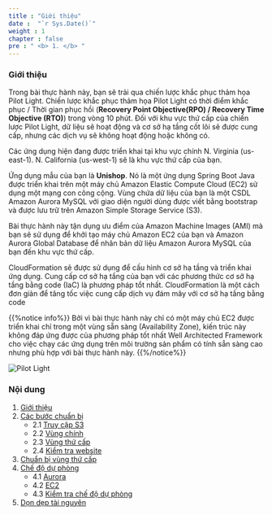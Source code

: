 ```yaml
---
title : "Giới thiệu"
date :  "`r Sys.Date()`" 
weight : 1 
chapter : false
pre : " <b> 1. </b> "
---
```

### Giới thiệu
Trong bài thực hành này, bạn sẽ trải qua chiến lược khắc phục thảm họa Pilot Light. Chiến lược khắc phục thảm họa Pilot Light có thời điểm khắc phục  /  Thời gian phục hồi (**Recovery Point Objective(RPO) / Recovery Time Objective (RTO)**) trong vòng 10 phút. Đối với khu vực thứ cấp của chiến lược Pilot Light, dữ liệu sẽ hoạt động và cơ sở hạ tầng cốt lõi sẽ được cung cấp, nhưng các dịch vụ sẽ không hoạt động hoặc không có.

Các ứng dụng hiện đang được triển khai tại khu vực chính N. Virginia (us-east-1). N. California (us-west-1) sẽ là khu vực thứ cấp của bạn.

Ứng dụng mẫu của bạn là **Unishop**. Nó là một ứng dụng Spring Boot Java được triển khai trên một máy chủ Amazon Elastic Compute Cloud (EC2) sử dụng một mạng con công cộng. Vùng chứa dữ liệu của bạn là một CSDL Amazon Aurora  MySQL với giao diện người dùng được viết bằng bootstrap và được lưu trữ trên Amazon Simple Storage Service (S3).

Bài thực hành này tận dụng ưu điểm của Amazon Machine Images (AMI) mà bạn sẽ sử dụng để khởi tạo máy chủ Amazon EC2 của bạn và Amazon Aurora Global Database để nhân bản dữ liệu Amazon Aurora MySQL của bạn đến khu vực thứ cấp.

CloudFormation sẽ được sử dụng để cấu hình cơ sở hạ tầng và triển khai ứng dụng. Cung cấp cơ sở hạ tầng của bạn với các phương thức cơ sở hạ tầng bằng code (IaC) là phương pháp tổt nhất. CloudFormation là một cách đơn giản để tăng tốc việc cung cấp dịch vụ đám mây với cơ sở hạ tầng bằng code


{{%notice info%}}
Bởi vì bài thực hành này chỉ có một máy chủ EC2 được triển khai chỉ trong một vùng sẵn sàng (Availability Zone), kiến trúc này không đáp ứng được của phương pháp tốt nhất Well Architected Framework cho việc chạy các ứng dụng trên môi trường sản phẩm có tính sẵn sàng cao nhưng phù hợp với bài thực hành này.
{{%/notice%}}

![Pilot Light](images/pilotlight.png?width=60pc)

### Nội dung

1. [Giới thiệu](../1.introduce/)
2. [Các bước chuẩn bị](../2.preparation/)
    - 2.1 [Truy cập S3](../2.preparation/2.1.s3access/)
    - 2.2 [Vùng chính](../2.preparation/2.2.primaryregion/)
    - 2.3 [Vùng thứ cấp](../2.preparation/2.3.secondaryregion/)
    - 2.4 [Kiểm tra website](../2.preparation/2.4.verifywebsite/)
3. [Chuẩn bị vùng thứ cấp](../3.preparesecondaryregion/)
4. [Chế độ dự phòng](../4.failover/)
    - 4.1 [Aurora](../4.failover/4.1.aurora/)
    - 4.2 [EC2](../4.failover/4.2.ec2/)
    - 4.3 [Kiểm tra chế độ dự phòng](../4.failover/4.3.verifyfailover/)
5. [Dọn dẹp tài nguyên](../5.cleanupresources/)


